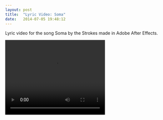 ```yaml
---
layout: post
title:  "Lyric Video: Soma"
date:   2014-07-05 19:48:12
---
```

Lyric video for the song Soma by the Strokes made in Adobe After Effects.

<video width="320" height="240" controls>
  <source src=”https://www.youtube.com/watch?v=AFKdIp6MkL0”>
</video>
